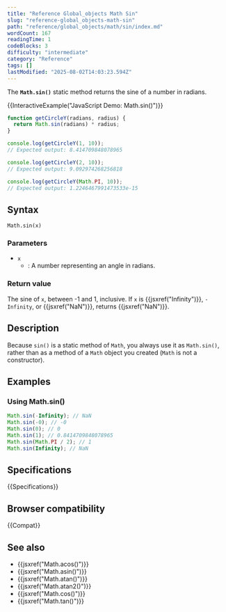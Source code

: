 ```yaml
---
title: "Reference Global_objects Math Sin"
slug: "reference-global_objects-math-sin"
path: "reference/global_objects/math/sin/index.md"
wordCount: 167
readingTime: 1
codeBlocks: 3
difficulty: "intermediate"
category: "Reference"
tags: []
lastModified: "2025-08-02T14:03:23.594Z"
---
```



The **`Math.sin()`** static method returns the sine of a number in radians.

{{InteractiveExample("JavaScript Demo: Math.sin()")}}

```js interactive-example
function getCircleY(radians, radius) {
  return Math.sin(radians) * radius;
}

console.log(getCircleY(1, 10));
// Expected output: 8.414709848078965

console.log(getCircleY(2, 10));
// Expected output: 9.092974268256818

console.log(getCircleY(Math.PI, 10));
// Expected output: 1.2246467991473533e-15
```

## Syntax

```js-nolint
Math.sin(x)
```

### Parameters

- `x`
  - : A number representing an angle in radians.

### Return value

The sine of `x`, between -1 and 1, inclusive. If `x` is {{jsxref("Infinity")}}, `-Infinity`, or {{jsxref("NaN")}}, returns {{jsxref("NaN")}}.

## Description

Because `sin()` is a static method of `Math`, you always use it as `Math.sin()`, rather than as a method of a `Math` object you created (`Math` is not a constructor).

## Examples

### Using Math.sin()

```js
Math.sin(-Infinity); // NaN
Math.sin(-0); // -0
Math.sin(0); // 0
Math.sin(1); // 0.8414709848078965
Math.sin(Math.PI / 2); // 1
Math.sin(Infinity); // NaN
```

## Specifications

{{Specifications}}

## Browser compatibility

{{Compat}}

## See also

- {{jsxref("Math.acos()")}}
- {{jsxref("Math.asin()")}}
- {{jsxref("Math.atan()")}}
- {{jsxref("Math.atan2()")}}
- {{jsxref("Math.cos()")}}
- {{jsxref("Math.tan()")}}
